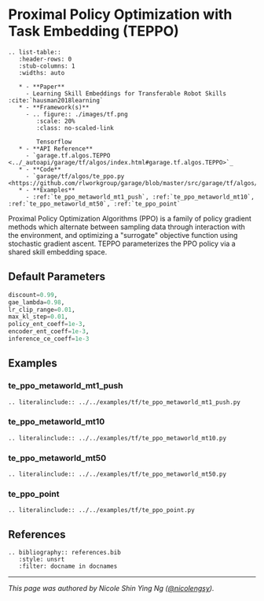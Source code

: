 # Proximal Policy Optimization with Task Embedding (TEPPO)


```eval_rst
.. list-table::
   :header-rows: 0
   :stub-columns: 1
   :widths: auto

   * - **Paper**
     - Learning Skill Embeddings for Transferable Robot Skills :cite:`hausman2018learning`
   * - **Framework(s)**
     - .. figure:: ./images/tf.png
        :scale: 20%
        :class: no-scaled-link

        Tensorflow
   * - **API Reference**
     - `garage.tf.algos.TEPPO <../_autoapi/garage/tf/algos/index.html#garage.tf.algos.TEPPO>`_
   * - **Code**
     - `garage/tf/algos/te_ppo.py <https://github.com/rlworkgroup/garage/blob/master/src/garage/tf/algos/te_ppo.py>`_
   * - **Examples**
     - :ref:`te_ppo_metaworld_mt1_push`, :ref:`te_ppo_metaworld_mt10`, :ref:`te_ppo_metaworld_mt50`, :ref:`te_ppo_point`
```

Proximal Policy Optimization Algorithms (PPO) is a family of policy gradient methods which alternate between sampling data through interaction with the environment, and optimizing a "surrogate" objective function using stochastic gradient ascent. TEPPO parameterizes the PPO policy via a shared skill embedding space.

## Default Parameters

```py
discount=0.99,
gae_lambda=0.98,
lr_clip_range=0.01,
max_kl_step=0.01,
policy_ent_coeff=1e-3,
encoder_ent_coeff=1e-3,
inference_ce_coeff=1e-3
```

## Examples

### te_ppo_metaworld_mt1_push

```eval_rst
.. literalinclude:: ../../examples/tf/te_ppo_metaworld_mt1_push.py
```

### te_ppo_metaworld_mt10

```eval_rst
.. literalinclude:: ../../examples/tf/te_ppo_metaworld_mt10.py
```

### te_ppo_metaworld_mt50

```eval_rst
.. literalinclude:: ../../examples/tf/te_ppo_metaworld_mt50.py
```

### te_ppo_point

```eval_rst
.. literalinclude:: ../../examples/tf/te_ppo_point.py
```

## References

```eval_rst
.. bibliography:: references.bib
   :style: unsrt
   :filter: docname in docnames
```

----

*This page was authored by Nicole Shin Ying Ng ([@nicolengsy](https://github.com/nicolengsy)).*
